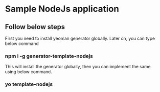 # Sample NodeJs application

## Follow below steps

First you need to install yeoman generator globally. Later on, you can type below command

### npm i -g generator-template-nodejs

This will install the generator globally, then you can implement the same using below command.

### yo template-nodejs
